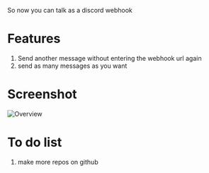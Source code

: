 So now you can talk as a discord webhook

#  Features
1. Send another message without entering the webhook url again
2. send as many messages as you want 

# Screenshot
![Overview](https://i.imgur.com/x70yKZy.png)

# To do list
1. make more repos on github
